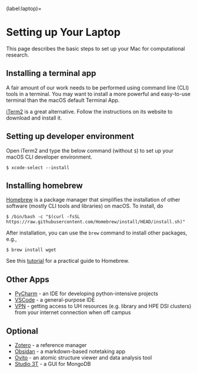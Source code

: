 (label:laptop)=
# Setting up Your Laptop

This page describes the basic steps to set up your Mac for computational research.

## Installing a terminal app

A fair amount of our work needs to be performed using command line (CLI) tools in a terminal. You may want to install a more powerful and easy-to-use terminal than the macOS default Terminal App.

[iTerm2](https://iterm2.com) is a great alternative. Follow the instructions on its website to download and install it.

## Setting up developer environment

Open iTerm2 and type the below command (without `$`) to set up your macOS CLI developer environment.

```
$ xcode-select --install
```

## Installing homebrew

[Homebrew](https://brew.sh) is a package manager that simplifies the installation of other software (mostly CLI tools and libraries) on macOS. To install, do

```
$ /bin/bash -c "$(curl -fsSL https://raw.githubusercontent.com/Homebrew/install/HEAD/install.sh)"
```

After installation, you can use the `brew` command to install other packages, e.g.,

```
$ brew install wget
```

See this [tutorial](https://flaviocopes.com/homebrew/) for a practical guide to Homebrew.

## Other Apps

- [PyCharm](https://www.jetbrains.com/pycharm/) - an IDE for developing python-intensive projects
- [VSCode](https://code.visualstudio.com) - a general-purpose IDE
- [VPN](https://uh.edu/infotech/services/computing/networks/vpn/) - getting access to UH resources (e.g. library and HPE DSI clusters) from your internet connection when off campus

## Optional

- [Zotero](https://www.zotero.org) - a reference manager
- [Obsidan](https://obsidian.md) - a markdown-based notetaking app
- [Ovito](https://www.ovito.org) - an atomic structure viewer and data analysis tool
- [Studio 3T](https://studio3t.com) - a GUI for MongoDB
